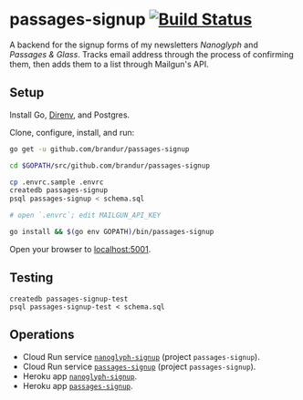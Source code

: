 # passages-signup [![Build Status](https://github.com/brandur/passages-signup/workflows/passages-signup%20CI/badge.svg)](https://github.com/brandur/passages-signup/actions)


A backend for the signup forms of my newsletters _Nanoglyph_ and _Passages & Glass_. Tracks email address through the process of confirming them, then adds them to a list through Mailgun's API.

## Setup

Install Go, [Direnv](https://direnv.net/docs/installation.html), and Postgres.

Clone, configure, install, and run:

``` sh
go get -u github.com/brandur/passages-signup

cd $GOPATH/src/github.com/brandur/passages-signup

cp .envrc.sample .envrc
createdb passages-signup
psql passages-signup < schema.sql

# open `.envrc`; edit MAILGUN_API_KEY

go install && $(go env GOPATH)/bin/passages-signup
```

Open your browser to [localhost:5001](http://localhost:5001).

## Testing

    createdb passages-signup-test
    psql passages-signup-test < schema.sql

## Operations

* Cloud Run service [`nanoglyph-signup`](https://nanoglyph-signup-5slhbjdbla-uc.a.run.app/) (project `passages-signup`).
* Cloud Run service [`passages-signup`](https://passages-signup-5slhbjdbla-uc.a.run.app/) (project `passages-signup`).
* Heroku app [`nanoglyph-signup`](https://nanoglyph-signup.herokuapp.com).
* Heroku app [`passages-signup`](https://passages-signup.herokuapp.com).
